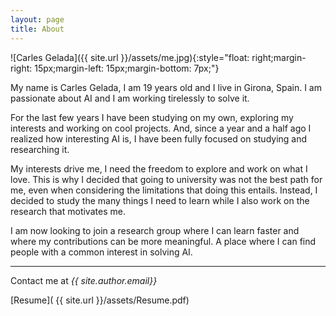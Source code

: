 ```yaml
---
layout: page
title: About
---
```


![Carles Gelada]({{ site.url }}/assets/me.jpg){:style="float: right;margin-right: 15px;margin-left: 15px;margin-bottom: 7px;"}

My name is Carles Gelada, I am 19 years old and I live in Girona, Spain.
I am passionate about AI and I am working tirelessly to solve it.

For the last few years I have been studying on my own, exploring my interests and working on cool projects. And, since a year and
a half ago I realized how interesting AI is, I have been fully focused on studying and researching
it.

My interests drive me, I need the freedom to explore and work on what I love. This is why I
decided that going to university was not the best path for me, even when considering the
limitations that doing this entails. Instead, I decided to study the many things I need to learn
while I also work on the research that motivates me.

I am now looking to join a research group where I can learn faster and where my contributions
can be more meaningful. A place where I can find people with a common interest in solving AI.

---

Contact me at _{{ site.author.email}}_

[Resume]( {{ site.url }}/assets/Resume.pdf)
